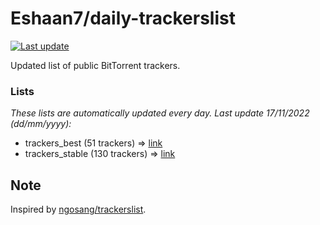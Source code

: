 
# Eshaan7/daily-trackerslist 

[![Last update](https://img.shields.io/badge/Last%20update-17/11/2022-blue.svg)](#)

Updated list of public BitTorrent trackers.

### Lists
*These lists are automatically updated every day. Last update 17/11/2022 (_dd/mm/yyyy_):*

* trackers_best (51 trackers) => [link](https://raw.githubusercontent.com/eshaan7/daily-trackerslist/master/trackers_best.txt)
* trackers_stable (130 trackers) => [link](https://raw.githubusercontent.com/eshaan7/daily-trackerslist/master/trackers_stable.txt)

## Note

Inspired by [ngosang/trackerslist](https://github.com/ngosang/trackerslist).
